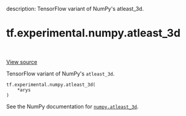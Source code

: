 description: TensorFlow variant of NumPy's atleast_3d.

<div itemscope itemtype="http://developers.google.com/ReferenceObject">
<meta itemprop="name" content="tf.experimental.numpy.atleast_3d" />
<meta itemprop="path" content="Stable" />
</div>

# tf.experimental.numpy.atleast_3d

<!-- Insert buttons and diff -->

<table class="tfo-notebook-buttons tfo-api nocontent" align="left">

</table>

<a target="_blank" class="external" href="/code/stable/tensorflow/python/ops/numpy_ops/np_array_ops.py">View source</a>



TensorFlow variant of NumPy's `atleast_3d`.

<pre class="devsite-click-to-copy prettyprint lang-py tfo-signature-link">
<code>tf.experimental.numpy.atleast_3d(
    *arys
)
</code></pre>



<!-- Placeholder for "Used in" -->

See the NumPy documentation for [`numpy.atleast_3d`](https://numpy.org/doc/1.16/reference/generated/numpy.atleast_3d.html).